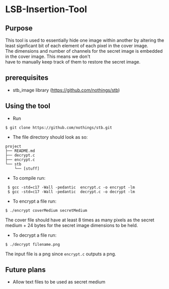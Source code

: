# LSB-Insertion-Tool

## Purpose
This tool is used to essentially hide one image within another by altering the least signficant bit of each element of each pixel in the cover image.<br>
The dimensions and number of channels for the secret image is embedded in the cover image. This means we don't <br>
have to manually keep track of them to restore the secret image.

## prerequisites
    
- stb_image library (https://github.com/nothings/stb)


## Using the tool

- Run 
```console 
$ git clone https://github.com/nothings/stb.git 
```
- The file directory should look as so:
``` 
project
├── README.md
├── decrypt.c
├── encrypt.c
└── stb
    └── [stuff]
```
- To compile run:
```console
 $ gcc -std=c17 -Wall -pedantic  encrypt.c -o encrypt -lm
 $ gcc -std=c17 -Wall -pedantic  decrypt.c -o decrypt -lm
```
- To encrypt a file run:
```console
$ ./encrypt coverMedium secretMedium
```
The cover file should have at least 8 times as many pixels as the 
secret medium + 24 bytes for the secret image dimensions to be held. 
- To decrypt a file run:
```console 
$ ./decrypt filename.png 
```
The input file is a png since `encrypt.c` outputs a png. 

## Future plans


- Allow text files to be used as secret medium 


